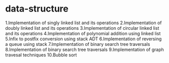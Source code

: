 # data-structure
1.Implementation of singly linked list and its operations 
2.Implementation of doubly linked list and its operations 
3.Implementation of circular linked list and its operations 
4.Implementation of polynomial addition using linked list 
5.Infix to postfix conversion using stack ADT 
6.Implementation of reversing a queue using stack 
7.Implementation of binary search tree traversals 
8.Implementation of binary search tree traversals 
9.Implementation of graph travesal techniques
10.Bubble sort